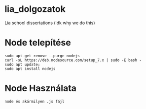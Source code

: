 # lia_dolgozatok
Lia school dissertations (idk why we do this)


# Node telepítése
````
sudo apt-get remove --purge nodejs
curl -sL https://deb.nodesource.com/setup_7.x | sudo -E bash -
sudo apt update; 
sudo apt install nodejs
````

# Node Használata 
````
node és akármilyen .js fájl
````
